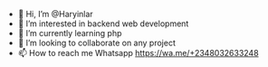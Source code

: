 - 👋 Hi, I’m @Haryinlar
- 👀 I’m interested in backend web development
- 🌱 I’m currently learning php
- 💞️ I’m looking to collaborate on any project
- 📫 How to reach me Whatsapp https://wa.me/+2348032633248

<!---
Haryinlar/Haryinlar is a ✨ special ✨ repository because its `README.md` (this file) appears on your GitHub profile.
You can click the Preview link to take a look at your changes.
--->
